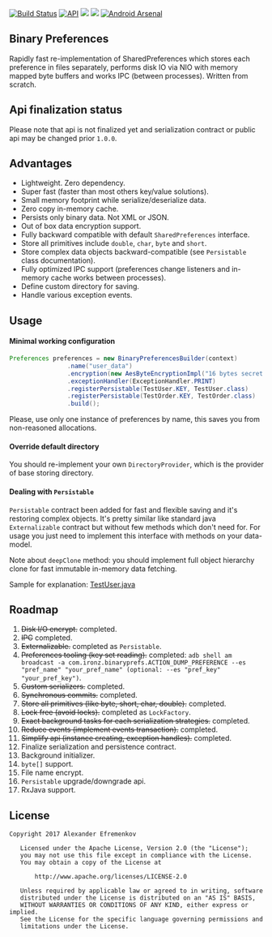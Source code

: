 [![Build Status](https://travis-ci.org/iamironz/binaryprefs.svg?branch=master)](https://travis-ci.org/iamironz/binaryprefs)
[![API](https://img.shields.io/badge/API-14%2B-blue.svg?style=flat)](https://android-arsenal.com/api?level=14)
<a href="http://www.methodscount.com/?lib=com.github.iamironz%3Abinaryprefs%3A0.9.9"><img src="https://img.shields.io/badge/Methods count-556-e91e63.svg"/></a>
<a href="http://www.methodscount.com/?lib=com.github.iamironz%3Abinaryprefs%3A0.9.9"><img src="https://img.shields.io/badge/Size-67 KB-e91e63.svg"/></a>
[![Android Arsenal](https://img.shields.io/badge/Android%20Arsenal-Binary%20Preferences-brightgreen.svg?style=flat)](https://android-arsenal.com/details/1/5931)

## Binary Preferences

Rapidly fast re-implementation of SharedPreferences which stores each
preference in files separately, performs disk IO via NIO
with memory mapped byte buffers and works IPC (between processes).
Written from scratch.

## Api finalization status

Please note that api is not finalized yet and serialization contract or
public api may be changed prior `1.0.0`.

## Advantages

* Lightweight. Zero dependency.
* Super fast (faster than most others key/value solutions).
* Small memory footprint while serialize/deserialize data.
* Zero copy in-memory cache.
* Persists only binary data. Not XML or JSON.
* Out of box data encryption support.
* Fully backward compatible with default `SharedPreferences` interface.
* Store all primitives include `double`, `char`, `byte` and `short`.
* Store complex data objects backward-compatible (see `Persistable` class documentation).
* Fully optimized IPC support (preferences change listeners and in-memory cache works between processes).
* Define custom directory for saving.
* Handle various exception events.

## Usage

#### Minimal working configuration

```java
Preferences preferences = new BinaryPreferencesBuilder(context)
                .name("user_data")
                .encryption(new AesByteEncryptionImpl("16 bytes secret key".getBytes(), "16 bytes initial vector".getBytes()))
                .exceptionHandler(ExceptionHandler.PRINT)
                .registerPersistable(TestUser.KEY, TestUser.class)
                .registerPersistable(TestOrder.KEY, TestOrder.class)
                .build();

```

Please, use only one instance of preferences by name, this saves you from
non-reasoned allocations.

#### Override default directory

You should re-implement your own `DirectoryProvider`, which is the provider of
base storing directory.


#### Dealing with `Persistable`

`Persistable` contract been added for fast and flexible saving and it's
restoring complex objects. It's pretty similar like standard java
`Externalizable` contract but without few methods which don't need for.
For usage you just need to implement this interface with methods on your
data-model.

Note about `deepClone` method: you should implement full object hierarchy
clone for fast immutable in-memory data fetching.

Sample for explanation: [TestUser.java](https://github.com/iamironz/binaryprefs/blob/master/library/src/test/java/com/ironz/binaryprefs/impl/TestUser.java#L68-L121)

## Roadmap

1. ~~Disk I/O encrypt.~~ completed.
2. ~~IPC~~ completed.
3. ~~Externalizable.~~ completed as `Persistable`.
4. ~~Preferences tooling (key set reading).~~ completed:
`adb shell am broadcast -a com.ironz.binaryprefs.ACTION_DUMP_PREFERENCE --es "pref_name" "your_pref_name" (optional: --es "pref_key" "your_pref_key")`.
5. ~~Custom serializers.~~ completed.
6. ~~Synchronous commits.~~ completed.
7. ~~Store all primitives (like byte, short, char, double).~~ completed.
8. ~~Lock free (avoid locks).~~ completed as `LockFactory`.
9. ~~Exact background tasks for each serialization strategies.~~ completed.
10. ~~Reduce events (implement events transaction).~~ completed.
11. ~~Simplify api (instance creating, exception handles).~~ completed.
12. Finalize serialization and persistence contract.
13. Background initializer.
14. `byte[]` support.
15. File name encrypt.
16. `Persistable` upgrade/downgrade api.
17. RxJava support.

## License
```
Copyright 2017 Alexander Efremenkov

   Licensed under the Apache License, Version 2.0 (the "License");
   you may not use this file except in compliance with the License.
   You may obtain a copy of the License at

       http://www.apache.org/licenses/LICENSE-2.0

   Unless required by applicable law or agreed to in writing, software
   distributed under the License is distributed on an "AS IS" BASIS,
   WITHOUT WARRANTIES OR CONDITIONS OF ANY KIND, either express or implied.
   See the License for the specific language governing permissions and
   limitations under the License.
```

